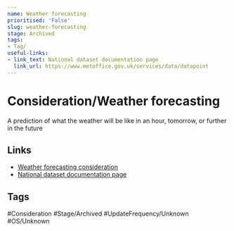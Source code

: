 ```yaml
---
name: Weather forecasting
prioritised: 'False'
slug: weather-forecasting
stage: Archived
tags:
- Tag/
useful-links:
- link_text: National dataset documentation page
  link_url: https://www.metoffice.gov.uk/services/data/datapoint
---
```


# Consideration/Weather forecasting

A prediction of what the weather will be like in an hour, tomorrow, or further in the future

## Links

* [Weather forecasting consideration](https://design.planning.data.gov.uk/planning-consideration/weather-forecasting)
* [National dataset documentation page](https://www.metoffice.gov.uk/services/data/datapoint)

## Tags

#Consideration #Stage/Archived #UpdateFrequency/Unknown #OS/Unknown